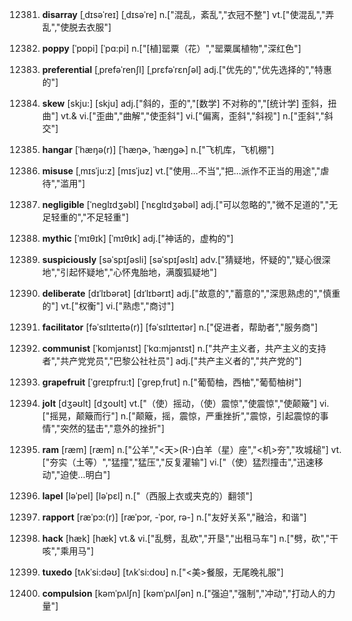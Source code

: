 12381. **disarray**
[ˌdɪsəˈreɪ]  [ˌdɪsəˈre]
n.["混乱，紊乱","衣冠不整"]  vt.["使混乱","弄乱","使脱去衣服"]  

12382. **poppy**
[ˈpɒpi]  [ˈpɑ:pi]
n.["[植]罂粟（花）","罂粟属植物","深红色"]  

12383. **preferential**
[ˌprefəˈrenʃl]  [ˌprɛfəˈrɛnʃəl]
adj.["优先的","优先选择的","特惠的"]  

12384. **skew**
[skju:]  [skju]
adj.["斜的，歪的","[数学] 不对称的","[统计学] 歪斜，扭曲"]  vt.& vi.["歪曲","曲解","使歪斜"]  vi.["偏离，歪斜","斜视"]  n.["歪斜","斜交"]  

12385. **hangar**
[ˈhæŋə(r)]  [ˈhæŋɚ, ˈhæŋɡɚ]
n.["飞机库，飞机棚"]  

12386. **misuse**
[ˌmɪsˈju:z]  [mɪsˈjuz]
vt.["使用…不当","把…派作不正当的用途","虐待","滥用"]  

12387. **negligible**
[ˈneglɪdʒəbl]  [ˈnɛɡlɪdʒəbəl]
adj.["可以忽略的","微不足道的","无足轻重的","不足轻重"]  

12388. **mythic**
[ˈmɪθɪk]  [ˈmɪθɪk]
adj.["神话的，虚构的"]  

12389. **suspiciously**
[səˈspɪʃəsli]  [səˈspɪʃəslɪ]
adv.["猜疑地，怀疑的","疑心很深地","引起怀疑地","心怀鬼胎地，满腹狐疑地"]  

12390. **deliberate**
[dɪˈlɪbərət]  [dɪˈlɪbərɪt]
adj.["故意的","蓄意的","深思熟虑的","慎重的"]  vt.["权衡"]  vi.["熟虑","商讨"]  

12391. **facilitator**
[fəˈsɪlɪteɪtə(r)]  [fəˈsɪlɪteɪtər]
n.["促进者，帮助者","服务商"]  

12392. **communist**
[ˈkɒmjənɪst]  [ˈkɑ:mjənɪst]
n.["共产主义者，共产主义的支持者","共产党党员","巴黎公社社员"]  adj.["共产主义者的","共产党的"]  

12393. **grapefruit**
[ˈgreɪpfru:t]  [ˈɡrepˌfrut]
n.["葡萄柚，西柚","葡萄柚树"]  

12394. **jolt**
[dʒəʊlt]  [dʒoʊlt]
vt.["（使）摇动，（使）震惊","使震惊","使颠簸"]  vi.["摇晃，颠簸而行"]  n.["颠簸，摇，震惊，严重挫折","震惊，引起震惊的事情","突然的猛击","意外的挫折"]  

12395. **ram**
[ræm]  [ræm]
n.["公羊","<天>(R-)白羊（星）座","<机>夯","攻城槌"]  vt.["夯实（土等）","猛撞","猛压","反复灌输"]  vi.["（使）猛烈撞击","迅速移动","迫使…明白"]  

12396. **lapel**
[ləˈpel]  [ləˈpɛl]
n.["（西服上衣或夹克的）翻领"]  

12397. **rapport**
[ræˈpɔ:(r)]  [ræˈpɔr, -ˈpor, rə-]
n.["友好关系","融洽，和谐"]  

12398. **hack**
[hæk]  [hæk]
vt.& vi.["乱劈，乱砍","开垦","出租马车"]  n.["劈，砍","干咳","乘用马"]  

12399. **tuxedo**
[tʌkˈsi:dəʊ]  [tʌkˈsi:doʊ]
n.["<美>餐服，无尾晚礼服"]  

12400. **compulsion**
[kəmˈpʌlʃn]  [kəmˈpʌlʃən]
n.["强迫","强制","冲动","打动人的力量"]  

